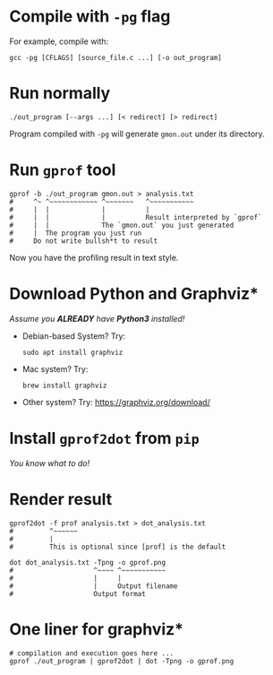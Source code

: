 # Compile with `-pg` flag

For example, compile with:
```shell
gcc -pg [CFLAGS] [source_file.c ...] [-o out_program]
```

# Run normally

```shell
./out_program [--args ...] [< redirect] [> redirect]
```

Program compiled with `-pg` will generate `gmon.out` under its directory.

# Run `gprof` tool

```shell
gprof -b ./out_program gmon.out > analysis.txt
#     ^~ ^~~~~~~~~~~~~ ^~~~~~~~   ^~~~~~~~~~~~
#     |  |             |          |
#     |  |             |          Result interpreted by `gprof`
#     |  |             The `gmon.out` you just generated
#     |  The program you just run
#     Do not write bullsh*t to result
```

Now you have the profiling result in text style.

# Download Python and Graphviz*

_Assume you __ALREADY__ have __Python3__ installed!_

- Debian-based System? Try:
  ```shell
  sudo apt install graphviz
  ```

- Mac system? Try:
  ```shell
  brew install graphviz
  ```

- Other system? Try:
  https://graphviz.org/download/

# Install `gprof2dot` from `pip`

_You know what to do!_

# Render result

```shell
gprof2dot -f prof analysis.txt > dot_analysis.txt
#         ^~~~~~~
#         |
#         This is optional since [prof] is the default

dot dot_analysis.txt -Tpng -o gprof.png
#                    ^~~~~ ^~~~~~~~~~~~
#                    |     |
#                    |     Output filename
#                    Output format
```

# One liner for graphviz*

```shell
# compilation and execution goes here ...
gprof ./out_program | gprof2dot | dot -Tpng -o gprof.png
```
